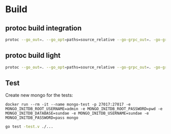 # Build

## protoc build integration

```bash
protoc --go_out=. --go_opt=paths=source_relative --go-grpc_out=. -go-grpc_opt=paths=source_relative --proto_path=. integration.proto
```

## protoc build light

```bash
protoc --go_out=. --go_opt=paths=source_relative --go-grpc_out=. -go-grpc_opt=paths=source_relative --proto_path=. --proto_path=/go/src/api_server/pkg/apis/core/integration light.proto
```

## Test

Create new mongo for the tests:

```docker
docker run --rm -it --name mongo-test -p 27017:27017 -e MONGO_INITDB_ROOT_USERNAME=admin -e MONGO_INITDB_ROOT_PASSWORD=pwd -e MONGO_INITDB_DATABASE=sundae -e MONGO_INITDB_USERNAME=sundae -e MONGO_INITDB_PASSWORD=pass mongo
```

```bash
go test -test.v ./...
```
